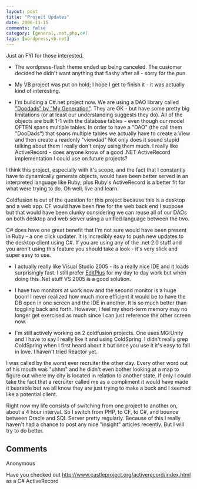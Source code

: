 ```yaml
---
layout: post
title: "Project Updates"
date: 2006-11-15
comments: false
category: [general,.net,php,c#]
tags: [wordpress,vb.net]
---
```

Just an FYI for those interested.  



  * The wordpress-flash theme ended up being canceled. The customer decided he didn't want anything that flashy after all - sorry for the pun.


  * My VB project was put on hold; I hope I get to finish it - it was actually kind of interesting.


  * I'm building a C#.net project now. We are using a DAO library called ["Doodads" by "My Generation"](http://www.mygenerationsoftware.com/portal/dOOdads/dOOdadsOverview/tabid/63/Default.aspx). They are OK - but have some pretty big limitations (or at least our understanding suggests they do). All of the objects are built 1-1 with the database tables - even though our model OFTEN spans multiple tables. In order to have a "DAO" (the call them "DooDads") that spans multiple tables we actually have to create a View and then create a readonly "viewdad" Not only does it sound stupid talking about them I really don't enjoy using them much. I really like ActiveRecord - does anyone know of a good .NET ActiveRecord implementation I could use on future projects?  

I think this project, especially with it's scope, and the fact that I
constantly have to dynamically generate objects, would have been better served
in an interpreted language like Ruby; plus Ruby's ActiveRecord is a better fit
for what were trying to do. Oh well, live and learn.  

Coldfusion is out of the question for this project because this is a desktop
and a web app. CF would have been fine for the web back end I suppose but that
would have been clunky considering we can reuse all of our DAOs on both
desktop and web server using a unified language between the two.  

C# does have one great benefit that I'm not sure would have been present in
Ruby - a one click updater. It is incredibly easy to push new updates to the
desktop client using C#. If you are using any of the .net 2.0 stuff and you
aren't using this feature you should take a look - it's very slick and super
easy to use.



  * I actually really like Visual Studio 2005 - its a really nice IDE and it loads surprisingly fast. I still prefer [EditPlus](http://www.editplus.com) for my day to day work but when doing this .Net stuff VS 2005 is a good solution.


  * I have two monitors at work now and the second monitor is a huge boon! I never realized how much more efficient it would be to have the DB open in one screen and the IDE in another. It is so much better than toggling back and forth. However, I feel my short-term memory may no longer get exercised as much since I can just reference the other screen now.


  * I'm still actively working on 2 coldfusion projects. One uses MG:Unity and I have to say I really like it and using ColdSpring. I didn't really grep ColdSpring when I first heard about it but once you use it it's easy to fall in love. I haven't tried Reactor yet.



I was called by the worst ever recruiter the other day. Every other word out
of his mouth was "uhhm" and he didn't even bother looking at a map to figure
out where my city is located in relation to another state. If only I could
take the fact that a recruiter called me as a compliment it would have made it
bearable but we all know they are just trying to make a buck and I seemed like
a potential client.  

Right now my life consists of switching from one project to another on, about
a 4 hour interval. So I switch from PHP, to CF, to C#, and bounce between
Oracle and SQL Server pretty regularly. Because of this I really haven't had a
chance to post any nice "insight" articles recently. But I will try to do
better.

## Comments

Anonymous

Have you checked out http://www.castleproject.org/activerecord/index.html as a
C# ActiveRecord
